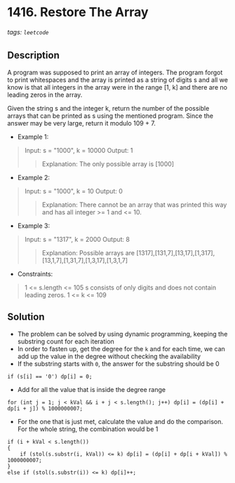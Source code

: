 # 1416. Restore The Array
###### tags: `leetcode`
## Description
A program was supposed to print an array of integers. The program forgot to print whitespaces and the array is printed as a string of digits s and all we know is that all integers in the array were in the range [1, k] and there are no leading zeros in the array.

Given the string s and the integer k, return the number of the possible arrays that can be printed as s using the mentioned program. Since the answer may be very large, return it modulo 109 + 7.

- Example 1:

>Input: s = "1000", k = 10000
Output: 1
>>Explanation: The only possible array is [1000]

- Example 2:

>Input: s = "1000", k = 10
Output: 0
>>Explanation: There cannot be an array that was printed this way and has all integer >= 1 and <= 10.

- Example 3:

>Input: s = "1317", k = 2000
Output: 8
>>Explanation: Possible arrays are [1317],[131,7],[13,17],[1,317],[13,1,7],[1,31,7],[1,3,17],[1,3,1,7]

- Constraints:

>1 <= s.length <= 105
s consists of only digits and does not contain leading zeros.
1 <= k <= 109

## Solution
- The problem can be solved by using dynamic programming, keeping the substring count for each iteration
- In order to fasten up, get the degree for the `k` and for each time, we can add up the value in the degree without checking the availability
- If the substring starts with `0`, the answer for the substring should be 0
```cpp=
if (s[i] == '0') dp[i] = 0;
```
- Add for all the value that is inside the degree range
```cpp=
for (int j = 1; j < kVal && i + j < s.length(); j++) dp[i] = (dp[i] + dp[i + j]) % 1000000007;
```
- For the one that is just met, calculate the value and do the comparison. For the whole string, the combination would be 1
```cpp=
if (i + kVal < s.length())
{
    if (stol(s.substr(i, kVal)) <= k) dp[i] = (dp[i] + dp[i + kVal]) % 1000000007;
}
else if (stol(s.substr(i)) <= k) dp[i]++;
```
